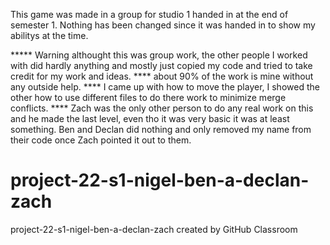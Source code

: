 This game was made in a group for studio 1 handed in at the end of semester 1.
Nothing has been changed since it was handed in to show my abilitys at the time.

***** Warning althought this was group work, the other people I worked with did hardly anything and mostly just copied my code and tried to take credit for my work and ideas.
**** about 90% of the work is mine without any outside help.
**** I came up with how to move the player, I showed the other how to use different files to do there work to minimize merge conflicts.
**** Zach was the only other person to do any real work on this and he made the last level, even tho it was very basic it was at least something.
Ben and Declan did nothing and only removed my name from their code once Zach pointed it out to them.


# project-22-s1-nigel-ben-a-declan-zach
project-22-s1-nigel-ben-a-declan-zach created by GitHub Classroom
